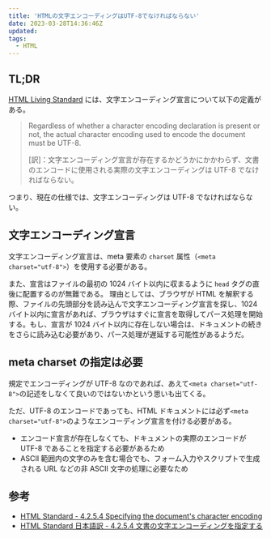 ```yaml
---
title: 'HTMLの文字エンコーディングはUTF-8でなければならない'
date: 2023-03-28T14:36:46Z
updated:
tags:
  - HTML
---
```


## TL;DR

[HTML Living Standard](https://html.spec.whatwg.org/multipage/) には、文字エンコーディング宣言について以下の定義がある。

> Regardless of whether a character encoding declaration is present or not, the actual character encoding used to encode the document must be UTF-8.
>
> [訳]：文字エンコーディング宣言が存在するかどうかにかかわらず、文書のエンコードに使用される実際の文字エンコーディングは UTF-8 でなければならない。

つまり、現在の仕様では、文字エンコーディングは UTF-8 でなければならない。

## 文字エンコーディング宣言

文字エンコーディング宣言は、meta 要素の `charset` 属性（`<meta charset="utf-8">`）を使用する必要がある。

<!-- textlint-disable ja-technical-writing/no-doubled-joshi -->

また、宣言はファイルの最初の 1024 バイト以内に収まるように `head` タグの直後に配置するのが無難である。
理由としては、ブラウザが HTML を解釈する際、ファイルの先頭部分を読み込んで文字エンコーディング宣言を探し、1024 バイト以内に宣言があれば、ブラウザはすぐに宣言を取得してパース処理を開始する。もし、宣言が 1024 バイト以内に存在しない場合は、ドキュメントの続きをさらに読み込む必要があり、パース処理が遅延する可能性があるようだ。

<!-- textlint-enable ja-technical-writing/no-doubled-joshi -->

## meta charset の指定は必要

規定でエンコーディングが UTF-8 なのであれば、あえて`<meta charset="utf-8">`の記述をしなくて良いのではないかという思いも出てくる。

ただ、UTF-8 のエンコードであっても、HTML ドキュメントには必ず`<meta charset="utf-8">`のようなエンコーディング宣言を付ける必要がある。

- エンコード宣言が存在しなくても、ドキュメントの実際のエンコードが UTF-8 であることを指定する必要があるため
- ASCII 範囲内の文字のみを含む場合でも、フォーム入力やスクリプトで生成される URL などの非 ASCII 文字の処理に必要なため

## 参考

- [HTML Standard - 4.2.5.4 Specifying the document's character encoding](https://html.spec.whatwg.org/multipage/semantics.html#charset)
- [HTML Standard 日本語訳 - 4.2.5.4 文書の文字エンコーディングを指定する](https://momdo.github.io/html/semantics.html#charset)
